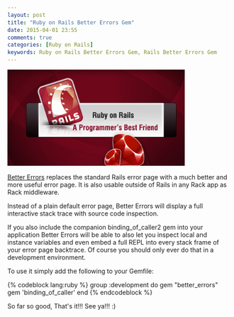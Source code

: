 ```yaml
---
layout: post
title: "Ruby on Rails Better Errors Gem"
date: 2015-04-01 23:55
comments: true
categories: [Ruby on Rails]
keywords: Ruby on Rails Better Errors Gem, Rails Better Errors Gem
---
```


<p>
  <img src="/images/ruby_on_rails.png" width="400" alt="Ruby on Rails Better Errors Gem" />
</p>

<p>
  <a href="https://github.com/charliesome/better_errors" target="_blank">Better Errors</a> replaces the standard Rails error page with a much better and more useful error page. It is also usable outside of Rails in any Rack app as Rack middleware.
</p>

<p>
  Instead of a plain default error page, Better Errors will display a full interactive stack trace with source code inspection.
</p>

<p>
  If you also include the companion binding_of_caller2 gem into your application Better Errors will be able to also let you inspect local and instance variables and even embed a full REPL into every stack frame of your error page backtrace. Of course you should only ever do that in a development environment.
</p>

<p>
  To use it simply add the following to your Gemfile:
</p>

{% codeblock lang:ruby %}
group :development do
  gem "better_errors"
  gem 'binding_of_caller'
end
{% endcodeblock %}

<p>
  So far so good, That's it!!! See ya!!! :)
</p>
